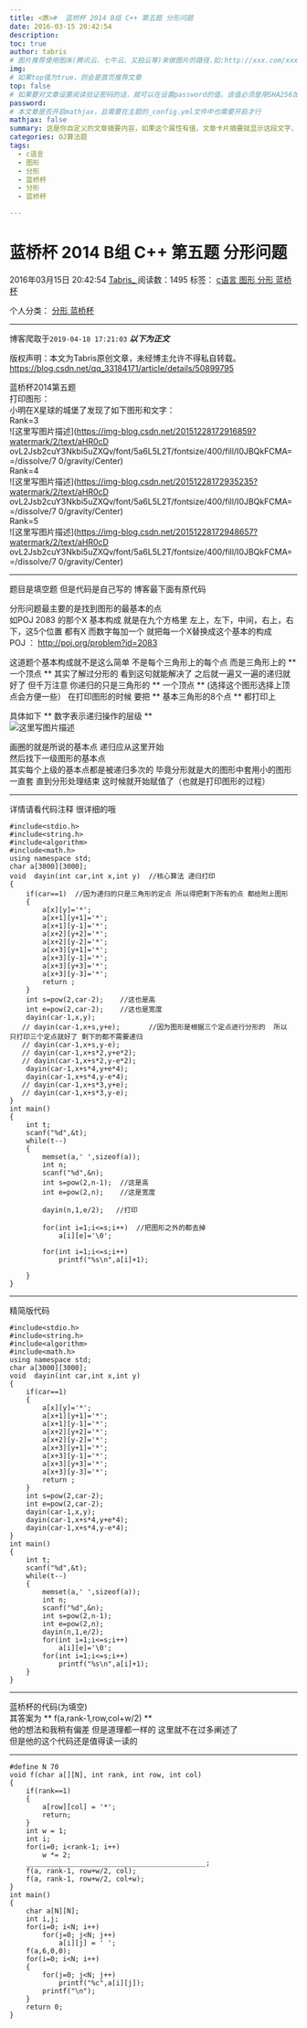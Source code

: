 ```yaml
---
title: <原>#  蓝桥杯 2014 B组 C++ 第五题 分形问题
date: 2016-03-15 20:42:54
description:
toc: true
author: tabris
# 图片推荐使用图床(腾讯云、七牛云、又拍云等)来做图片的路径.如:http://xxx.com/xxx.jpg
img: 
# 如果top值为true，则会是首页推荐文章
top: false
# 如果要对文章设置阅读验证密码的话，就可以在设置password的值，该值必须是用SHA256加密后的密码，防止被他人识破
password: 
# 本文章是否开启mathjax，且需要在主题的_config.yml文件中也需要开启才行
mathjax: false
summary: 这是你自定义的文章摘要内容，如果这个属性有值，文章卡片摘要就显示这段文字，否则程序会自动截取文章的部分内容作为摘要
categories: OJ算法题
tags:
  - c语言
  - 图形
  - 分形
  - 蓝桥杯
  - 分形
  - 蓝桥杯

---
```





#  蓝桥杯 2014 B组 C++ 第五题 分形问题

2016年03月15日 20:42:54  [ Tabris_ ](https://me.csdn.net/qq_33184171) 阅读数：1495
标签：  [ c语言 ](https://so.csdn.net/so/search/s.do?q=c语言&t=blog) [ 图形
](https://so.csdn.net/so/search/s.do?q=图形&t=blog) [ 分形
](https://so.csdn.net/so/search/s.do?q=分形&t=blog) [ 蓝桥杯
](https://so.csdn.net/so/search/s.do?q=蓝桥杯&t=blog)

个人分类：  [ 分形 ](https://blog.csdn.net/qq_33184171/article/category/6042595) [
蓝桥杯 ](https://blog.csdn.net/qq_33184171/article/category/6136180)


--- 
 博客爬取于`2019-04-18 17:21:03`
***以下为正文***

版权声明：本文为Tabris原创文章，未经博主允许不得私自转载。
https://blog.csdn.net/qq_33184171/article/details/50899795

蓝桥杯2014第五题  
打印图形：  
小明在X星球的城堡了发现了如下图形和文字：  
Rank=3  
![这里写图片描述](https://img-blog.csdn.net/20151228172916859?watermark/2/text/aHR0cD
ovL2Jsb2cuY3Nkbi5uZXQv/font/5a6L5L2T/fontsize/400/fill/I0JBQkFCMA==/dissolve/7
0/gravity/Center)  
Rank=4  
![这里写图片描述](https://img-blog.csdn.net/20151228172935235?watermark/2/text/aHR0cD
ovL2Jsb2cuY3Nkbi5uZXQv/font/5a6L5L2T/fontsize/400/fill/I0JBQkFCMA==/dissolve/7
0/gravity/Center)  
Rank=5  
![这里写图片描述](https://img-blog.csdn.net/20151228172948657?watermark/2/text/aHR0cD
ovL2Jsb2cuY3Nkbi5uZXQv/font/5a6L5L2T/fontsize/400/fill/I0JBQkFCMA==/dissolve/7
0/gravity/Center)

* * *

题目是填空题 但是代码是自己写的 博客最下面有原代码

分形问题最主要的是找到图形的最基本的点  
如POJ 2083 的那个X 基本构成 就是在九个方格里 左上，左下，中间，右上，右下，这5个位置 都有X 而数字每加一个 就把每一个X替换成这个基本的构成  
POJ ： [ http://poj.org/problem?id=2083 ](http://poj.org/problem?id=2083)

这道题个基本构成就不是这么简单 不是每个三角形上的每个点 而是三角形上的 ** 一个顶点 ** 其实了解过分形的 看到这句就能解决了
之后就一遍又一遍的递归就好了 但千万注意 你递归的只是三角形的 ** 一个顶点 ** (选择这个图形选择上顶点会方便一些） 在打印图形的时候 要把 **
基本三角形的8个点 ** 都打印上

具体如下 ** 数字表示递归操作的层级 **  
![这里写图片描述](https://img-blog.csdn.net/20160315203000610)

画圈的就是所说的基本点 递归应从这里开始  
然后找下一级图形的基本点  
其实每个上级的基本点都是被递归多次的 毕竟分形就是大的图形中套用小的图形 一直套 直到分形处理结束 这时候就开始赋值了（也就是打印图形的过程）

* * *

详情请看代码注释 很详细的哦

    
    
    #include<stdio.h>
    #include<string.h>
    #include<algorithm>
    #include<math.h>
    using namespace std;
    char a[3000][3000];
    void  dayin(int car,int x,int y)  //核心算法 递归打印
    {
        if(car==1)  //因为递归的只是三角形的定点 所以得把剩下所有的点 都给附上图形
        {
            a[x][y]='*';
            a[x+1][y+1]='*';
            a[x+1][y-1]='*';
            a[x+2][y+2]='*';
            a[x+2][y-2]='*';
            a[x+3][y+1]='*';
            a[x+3][y-1]='*';
            a[x+3][y+3]='*';
            a[x+3][y-3]='*';
            return ;
        }
        int s=pow(2,car-2);    //这也是高
        int e=pow(2,car-2);    //这也是宽度
        dayin(car-1,x,y);
       // dayin(car-1,x+s,y+e);       //因为图形是根据三个定点进行分形的  所以 只打印三个定点就好了 剩下的都不需要递归
       // dayin(car-1,x+s,y-e);
       // dayin(car-1,x+s*2,y+e*2);
       // dayin(car-1,x+s*2,y-e*2);
        dayin(car-1,x+s*4,y+e*4);
        dayin(car-1,x+s*4,y-e*4);
       // dayin(car-1,x+s*3,y+e);
       // dayin(car-1,x+s*3,y-e);
    }
    int main()
    {
        int t;
        scanf("%d",&t);
        while(t--)
        {
            memset(a,' ',sizeof(a));
            int n;
            scanf("%d",&n);
            int s=pow(2,n-1);  //这是高
            int e=pow(2,n);    //这是宽度
    
            dayin(n,1,e/2);   //打印
    
            for(int i=1;i<=s;i++)  //把图形之外的都去掉
                a[i][e]='\0';
    
            for(int i=1;i<=s;i++)
                printf("%s\n",a[i]+1);
    
        }
    }

* * *

精简版代码

    
    
    #include<stdio.h>
    #include<string.h>
    #include<algorithm>
    #include<math.h>
    using namespace std;
    char a[3000][3000];
    void  dayin(int car,int x,int y)
    {
        if(car==1)  
        {
            a[x][y]='*';
            a[x+1][y+1]='*';
            a[x+1][y-1]='*';
            a[x+2][y+2]='*';
            a[x+2][y-2]='*';
            a[x+3][y+1]='*';
            a[x+3][y-1]='*';
            a[x+3][y+3]='*';
            a[x+3][y-3]='*';
            return ;
        }
        int s=pow(2,car-2);   
        int e=pow(2,car-2);  
        dayin(car-1,x,y);
        dayin(car-1,x+s*4,y+e*4);
        dayin(car-1,x+s*4,y-e*4);
    }
    int main()
    {
        int t;
        scanf("%d",&t);
        while(t--)
        {
            memset(a,' ',sizeof(a));
            int n;
            scanf("%d",&n);
            int s=pow(2,n-1);
            int e=pow(2,n);  
            dayin(n,1,e/2);  
            for(int i=1;i<=s;i++) 
                a[i][e]='\0';
            for(int i=1;i<=s;i++)
                printf("%s\n",a[i]+1);
        }
    }

* * *

蓝桥杯的代码(为填空)  
其答案为 ** f(a,rank-1,row,col+w/2) **  
他的想法和我稍有偏差 但是道理都一样的 这里就不在过多阐述了  
但是他的这个代码还是值得读一读的

* * *
    
    
    #define N 70
    void f(char a[][N], int rank, int row, int col)
    {
        if(rank==1)
        {
            a[row][col] = '*';
            return;
        }
        int w = 1;
        int i;
        for(i=0; i<rank-1; i++) 
            w *= 2;
        ____________________________________________;
        f(a, rank-1, row+w/2, col);
        f(a, rank-1, row+w/2, col+w);
    }
    int main()
    {
        char a[N][N];
        int i,j;
        for(i=0; i<N; i++)
            for(j=0; j<N; j++)
                a[i][j] = ' ';
        f(a,6,0,0);
        for(i=0; i<N; i++)
        {
            for(j=0; j<N; j++)
                printf("%c",a[i][j]);
            printf("\n");
        }
        return 0;
    }

